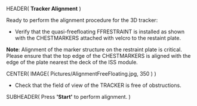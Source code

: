 HEADER( __Tracker Alignment__ )

Ready to perform the alignment procedure for the 3D tracker:

- Verify that the quasi-freefloating FFRESTRAINT is installed as shown with the CHESTMARKERS 
attached with velcro to the restaint plate. 

__Note__: Alignment of the marker structure on the restraint plate is critical. 
Please ensure that the top edge of the CHESTMARKERS is aligned with the edge of the 
plate nearest the deck of the ISS module.

CENTER( IMAGE( Pictures/AlignmentFreeFloating.jpg, 350 ) )

- Check that the field of view of the TRACKER is free of obstructions.
 
SUBHEADER( Press __'Start'__ to perform alignment. ) 

